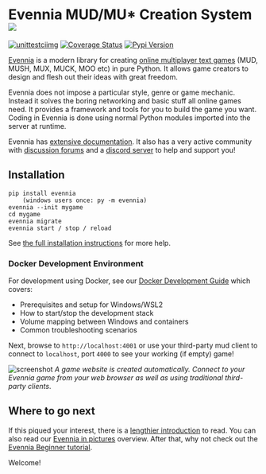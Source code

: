 # Evennia MUD/MU\* Creation System ![][logo]
[![unittestciimg]][unittestcilink] [![Coverage Status][coverimg]][coverlink] [![Pypi Version][pypibadge]][pypilink]


[Evennia][homepage] is a modern library for creating [online multiplayer text
games][wikimudpage] (MUD, MUSH, MUX, MUCK, MOO etc) in pure Python. It
allows game creators to design and flesh out their ideas with great
freedom.

Evennia does not impose a particular style, genre or game mechanic. Instead it
solves the boring networking and basic stuff all online games need. It provides
a framework and tools for you to build the game you want. Coding in Evennia is
done using normal Python modules imported into the server at runtime.

Evennia has [extensive documentation][docs]. It also has a very active community
with [discussion forums][group] and a [discord server][chat] to help and support you!

## Installation

    pip install evennia
        (windows users once: py -m evennia)
    evennia --init mygame
    cd mygame
    evennia migrate
    evennia start / stop / reload

See [the full installation instructions][installation] for more help.

### Docker Development Environment

For development using Docker, see our [Docker Development Guide](docs/docker-dev.md) which covers:
- Prerequisites and setup for Windows/WSL2
- How to start/stop the development stack
- Volume mapping between Windows and containers
- Common troubleshooting scenarios

Next, browse to `http://localhost:4001` or use your third-party mud client to
connect to `localhost`, port `4000` to see your working (if empty) game!

![screenshot][screenshot]
_A game website is created automatically. Connect to your Evennia game from your
web browser as well as using traditional third-party clients_.

## Where to go next

If this piqued your interest, there is a [lengthier introduction][introduction] to read. You
can also read our [Evennia in pictures][evenniapictures] overview. After that,
why not check out the [Evennia Beginner tutorial][beginnertutorial].

Welcome!


[homepage]: https://www.evennia.com
[docs]: https://www.evennia.com/docs/latest
[screenshot]: https://user-images.githubusercontent.com/294267/205434941-14cc4f59-7109-49f7-9d71-0ad3371b007c.jpg
[logo]: https://github.com/evennia/evennia/blob/master/evennia/web/website/static/website/images/evennia_logo.png
[unittestciimg]: https://github.com/evennia/evennia/workflows/test-suite/badge.svg
[unittestcilink]: https://github.com/evennia/evennia/actions?query=workflow%3Atest-suite
[coverimg]: https://coveralls.io/repos/github/evennia/evennia/badge.svg?branch=main
[coverlink]: https://coveralls.io/github/evennia/evennia?branch=main
[pypibadge]: https://img.shields.io/pypi/v/evennia?color=blue
[pypilink]: https://pypi.org/project/evennia/
[introduction]: https://www.evennia.com/docs/latest/Evennia-Introduction.html
[license]: https://www.evennia.com/docs/latest/Licensing.html
[group]: https://github.com/evennia/evennia/discussions
[chat]: https://discord.gg/AJJpcRUhtF
[wikimudpage]: http://en.wikipedia.org/wiki/MUD
[evenniapictures]: https://www.evennia.com/docs/latest/Evennia-In-Pictures.html
[beginnertutorial]: https://www.evennia.com/docs/latest/Howtos/Beginner-Tutorial/Beginner-Tutorial-Overview.html
[installation]: https://www.evennia.com/docs/latest/Setup/Setup-Overview.html#installation-and-running
